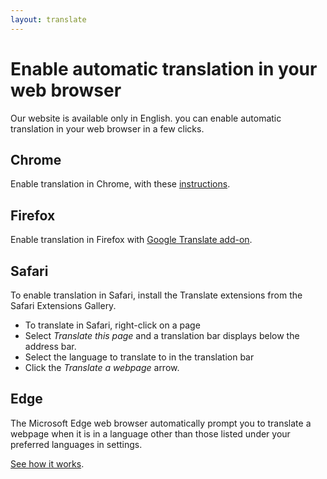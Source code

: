 ```yaml
---
layout: translate
---
```


# Enable automatic translation in your web browser

Our website is available only in English. 
you can enable automatic translation in your web browser in a few clicks. 

## Chrome
Enable translation in Chrome, with these 
[instructions](https://support.google.com/chrome/answer/173424).

## Firefox
Enable translation in Firefox with
[Google Translate add-on](https://addons.mozilla.org/en-US/firefox/addon/to-google-translate/). 

## Safari
To enable translation in Safari, install the Translate extensions from the Safari Extensions Gallery.

* To translate in Safari, right-click on a page
* Select _Translate this page_ and a translation bar displays below the address bar. 
* Select the language to translate to in the translation bar
* Click the _Translate a webpage_ arrow.

## Edge
The Microsoft Edge web browser automatically prompt you to translate a webpage 
when it is in a language other than those listed under your preferred languages in settings. 

[See how it works](https://support.microsoft.com/en-us/topic/use-microsoft-translator-in-microsoft-edge-browser-4ad1c6cb-01a4-4227-be9d-a81e127fcb0b).

